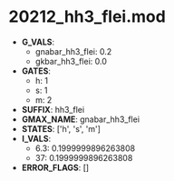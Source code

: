 # 20212_hh3_flei.mod

- **G_VALS**:
  - gnabar_hh3_flei: 0.2
  - gkbar_hh3_flei: 0.0
- **GATES**:
  - h: 1
  - s: 1
  - m: 2
- **SUFFIX**: hh3_flei
- **GMAX_NAME**: gnabar_hh3_flei
- **STATES**: ['h', 's', 'm']
- **I_VALS**:
  - 6.3: 0.1999999896263808
  - 37: 0.1999999896263808
- **ERROR_FLAGS**: []
